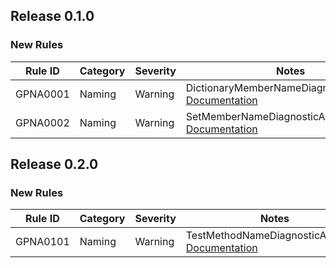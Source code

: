 ﻿## Release 0.1.0

### New Rules

Rule ID | Category | Severity | Notes
--------|----------|----------|-------
GPNA0001 | Naming | Warning | DictionaryMemberNameDiagnosticAnalyzer, [Documentation](https://github.com/gpetrou/GP.NamingAnalyzers/tree/main/docs/GPNA0001.md)
GPNA0002 | Naming | Warning | SetMemberNameDiagnosticAnalyzer, [Documentation](https://github.com/gpetrou/GP.NamingAnalyzers/tree/main/docs/GPNA0002.md)

## Release 0.2.0

### New Rules

Rule ID | Category | Severity | Notes
--------|----------|----------|-------
GPNA0101 | Naming | Warning | TestMethodNameDiagnosticAnalyzer, [Documentation](https://github.com/gpetrou/GP.NamingAnalyzers/tree/main/docs/GPNA0101.md)